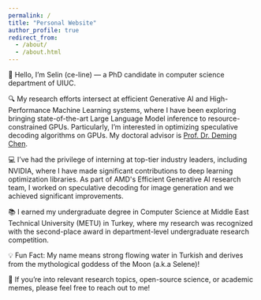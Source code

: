```yaml
---
permalink: /
title: "Personal Website"
author_profile: true
redirect_from: 
  - /about/
  - /about.html
---
```


👋 Hello, I’m Selin (ce-line) — a PhD candidate in computer science department of UIUC.

🔍 My research efforts intersect at efficient Generative AI and High-Performance Machine Learning systems, where I have been exploring bringing state-of-the-art Large Language Model inference to resource-constrained GPUs. Particularly, I’m interested in optimizing speculative decoding algorithms on GPUs. My doctoral advisor is [Prof. Dr. Deming Chen](https://dchen.ece.illinois.edu/). 

💻 I’ve had the privilege of interning at top-tier industry leaders, including NVIDIA, where I have made significant contributions to deep learning optimization libraries. As part of AMD's Efficient Generative AI research team, I worked on speculative decoding for image generation and we achieved significant improvements.

📚 I earned my undergraduate degree in Computer Science at Middle East Technical University (METU) in Turkey, where my research was recognized with the second-place award in department-level undergraduate research competition.

💡 Fun Fact: My name means strong flowing water in Turkish and derives from the mythological goddess of the Moon (a.k.a Selene)!

📩 If you’re into relevant research topics, open-source science, or academic memes, please feel free to reach out to me!


